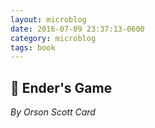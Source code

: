 ```yaml
---
layout: microblog
date: 2016-07-09 23:37:13-0600
category: microblog
tags: book
---
```

## 📖 Ender's Game
*By Orson Scott Card*
